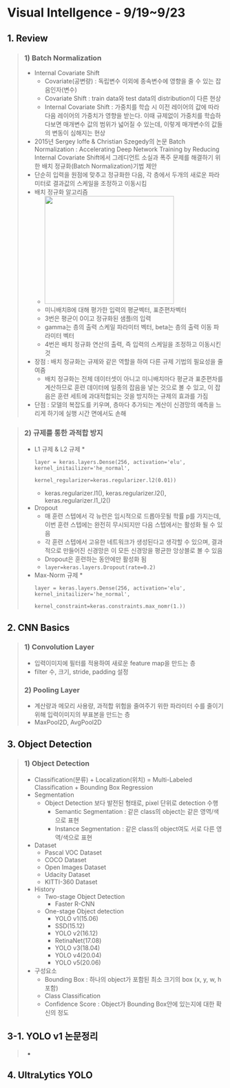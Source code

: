 # Visual Intellgence - 9/19~9/23

## 1. Review
> ### 1) Batch Normalization
> * Internal Covariate Shift
>   * Covariate(공변량) : 독립변수 이외에 종속변수에 영향을 줄 수 있는 잡음인자(변수)
>   * Covariate Shift : train data와 test data의 distribution이 다른 현상
>   * Internal Covariate Shift : 가중치를 학습 시 이전 레이어의 값에 따라 다음 레이어의 가중치가 영향을 받는다. 이때 규제없이 가중치를 학습하다보면 매개변수 값의 범위가 넓어질 수 있는데, 이렇게 매개변수의 값들의 변동이 심해지는 현상
> * 2015년 Sergey loffe & Christian Szegedy의 논문 Batch Normalization : Accelerating Deep Network Training by Reducing Internal Covariate Shift에서 그레디언트 소실과 폭주 문제를 해결하기 위한 배치 정규화(Batch Normalization)기법 제안
> * 단순히 입력을 원점에 맞추고 정규화한 다음, 각 층에서 두개의 새로운 파라미터로 결과값의 스케일을 조정하고 이동시킴
> * 배치 정규화 알고리즘
>   * <img src="https://user-images.githubusercontent.com/110445149/191153342-925dba2e-0f31-43d2-9d21-638287896d9d.JPG" height="250" width="300"></img>
>   * 미니배치B에 대해 평가한 입력의 평균벡터, 표준편차벡터
>   * 3번은 평균이 0이고 정규화된 샘플i의 입력
>   * gamma는 층의 출력 스케일 파라미터 벡터, beta는 층의 출력 이동 파라미터 벡터
>   * 4번은 배치 정규화 연산의 출력, 즉 입력의 스케일을 조정하고 이동시킨 것
> * 장점 : 배치 정규화는 규제와 같은 역할을 하여 다른 규제 기법의 필요성을 줄여줌
>   * 배치 정규화는 전체 데이터셋이 아니고 미니배치마다 평균과 표준편차를 계산하므로 훈련 데이터에 일종의 잡음을 넣는 것으로 볼 수 있고, 이 잡음은 훈련 세트에 과대적합되는 것을 방지하는 규제의 효과를 가짐
> * 단점 : 모델의 복잡도를 키우며, 층마다 추가되는 계산이 신경망의 예측을 느리게 하기에 실행 시간 면에서도 손해

> ### 2) 규제를 통한 과적합 방지
> * L1 규제 & L2 규제
>   *
>    ``` 
>   layer = keras.layers.Dense(256, activation='elu', kernel_initailizer='he_normal', 
>                                 kernel_regularizer=keras.regularizer.l2(0.01))
>   ```
>   * keras.regularizer.l1(), keras.regularizer.l2(), keras.regularizer.l1_l2()
> * Dropout
>   * 매 훈련 스텝에서 각 뉴런은 임시적으로 드롭아웃될 학률 p를 가지는데, 이번 훈련 스텝에는 완전히 무시되지만 다음 스텝에서는 활성화 될 수 있음
>   * 각 훈련 스텝에서 고유한 네트워크가 생성된다고 생각할 수 있으며, 결과적으로 만들어진 신경망은 이 모든 신경망을 평균한 앙상블로 볼 수 있음
>   * Dropout은 훈련하는 동안에만 활성화 됨
>   * ``` layer=keras.layers.Dropout(rate=0.2) ```
> * Max-Norm 규제
>   *
>    ``` 
>   layer = keras.layers.Dense(256, activation='elu', kernel_initailizer='he_normal', 
>                                 kernel_constraint=keras.constraints.max_nomr(1.))
>   ```

## 2. CNN Basics
> ### 1) Convolution Layer
> * 입력이미지에 필터를 적용하여 새로운 feature map을 만드는 층
> * filter 수, 크기, stride, padding 설정
> ### 2) Pooling Layer
> * 계산량과 메모리 사용량, 과적합 위험을 줄여주기 위한 파라미터 수를 줄이기 위해 입력이미지의 부표본을 만드는 층
> * MaxPool2D, AvgPool2D

## 3. Object Detection
> ### 1) Object Detection
> * Classification(분류) + Localization(위치) = Multi-Labeled Classification + Bounding Box Regression
> * Segmentation
>   * Object Detection 보다 발전된 형태로, pixel 단위로 detection 수행
>     * Semantic Segmentation : 같은 class의 object는 같은 영역/색으로 표현
>     * Instance Segmentation : 같은 class의 object여도 서로 다른 영역/색으로 표현
> * Dataset 
>   * Pascal VOC Dataset
>   * COCO Dataset
>   * Open Images Dataset
>   * Udacity Dataset
>   * KITTI-360 Dataset
> * History
>   * Two-stage Object Detection
>     * Faster R-CNN
>   * One-stage Object detection
>     * YOLO v1(15.06)
>     * SSD(15.12)
>     * YOLO v2(16.12)
>     * RetinaNet(17.08)
>     * YOLO v3(18.04)
>     * YOLO v4(20.04)
>     * YOLO v5(20.06)
> * 구성요소
>   * Bounding Box : 하나의 object가 포함된 최소 크기의 box (x, y, w, h 포함)
>   * Class Classification
>   * Confidence Score : Object가 Bounding Box안에 있는지에 대한 확신의 정도

## 3-1. YOLO v1 논문정리
> *

## 4. UltraLytics YOLO
